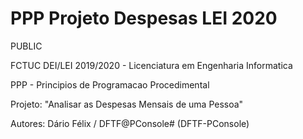 # PPP Projeto Despesas LEI 2020

PUBLIC

FCTUC DEI/LEI 2019/2020 - Licenciatura em Engenharia Informatica

PPP - Principios de Programacao Procedimental

Projeto: "Analisar as Despesas Mensais de uma Pessoa"


Autores: Dário Félix / DFTF@PConsole# (DFTF-PConsole)
